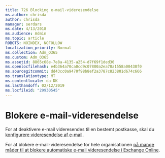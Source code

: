 ```yaml
---
title: 726 Blocking e-mail-videresendelse
ms.author: chrisda
author: chrisda
manager: serdars
ms.date: 4/13/2018
ms.audience: Admin
ms.topic: article
ROBOTS: NOINDEX, NOFOLLOW
localization_priority: Normal
ms.collection: Adm_O365
ms.custom: Adm_O365
ms.assetid: 8865c68e-7e8a-4135-a254-d7f69f1ded30
ms.openlocfilehash: e4b364a70ca0cd9c07800a2ea78a1558a00438f0
ms.sourcegitcommit: dd43cc0a9470f98b8ef2a3787c823801d674c666
ms.translationtype: MT
ms.contentlocale: da-DK
ms.lasthandoff: 02/12/2019
ms.locfileid: "29930545"
---
```

# <a name="block-email-forwarding"></a>Blokere e-mail-videresendelse

For at deaktivere e-mail videresendes til en bestemt postkasse, skal du [konfigurere videresendelse af e-mail](https://support.office.com/client/15abf81d-5c5d-49da-ac81-1b4daa1809f6).
  
For at blokere e-mail-videresendelse for hele organisationen [på mange måder til at blokere automatiske e-mail videresendelse i Exchange Online](https://blogs.technet.microsoft.com/exchange/2017/12/22/the-many-ways-to-block-automatic-email-forwarding-in-exchange-online/).
  

